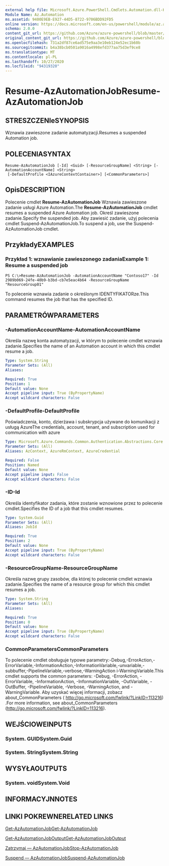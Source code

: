 ```yaml
---
external help file: Microsoft.Azure.PowerShell.Cmdlets.Automation.dll-Help.xml
Module Name: Az.Automation
ms.assetid: 9400E9EB-E927-44D5-8722-9706BDD92FD5
online version: https://docs.microsoft.com/en-us/powershell/module/az.automation/resume-azautomationjob
schema: 2.0.0
content_git_url: https://github.com/Azure/azure-powershell/blob/master/src/Automation/Automation/help/Resume-AzAutomationJob.md
original_content_git_url: https://github.com/Azure/azure-powershell/blob/master/src/Automation/Automation/help/Resume-AzAutomationJob.md
ms.openlocfilehash: 731a2df87ce6ad575e9aa3e10eb124e52ec1b60b
ms.sourcegitcommit: b4a38bcb0501a9016a4998efd377aa75d3ef9ce8
ms.translationtype: MT
ms.contentlocale: pl-PL
ms.lasthandoff: 10/27/2020
ms.locfileid: "94319320"
---
```

# <span data-ttu-id="3c18a-101">Resume-AzAutomationJob</span><span class="sxs-lookup"><span data-stu-id="3c18a-101">Resume-AzAutomationJob</span></span>

## <span data-ttu-id="3c18a-102">STRESZCZENIe</span><span class="sxs-lookup"><span data-stu-id="3c18a-102">SYNOPSIS</span></span>
<span data-ttu-id="3c18a-103">Wznawia zawieszone zadanie automatyzacji.</span><span class="sxs-lookup"><span data-stu-id="3c18a-103">Resumes a suspended Automation job.</span></span>

## <span data-ttu-id="3c18a-104">POLECENIA</span><span class="sxs-lookup"><span data-stu-id="3c18a-104">SYNTAX</span></span>

```
Resume-AzAutomationJob [-Id] <Guid> [-ResourceGroupName] <String> [-AutomationAccountName] <String>
 [-DefaultProfile <IAzureContextContainer>] [<CommonParameters>]
```

## <span data-ttu-id="3c18a-105">Opis</span><span class="sxs-lookup"><span data-stu-id="3c18a-105">DESCRIPTION</span></span>
<span data-ttu-id="3c18a-106">Polecenie cmdlet **Resume-AzAutomationJob** Wznawia zawieszone zadanie usługi Azure Automation.</span><span class="sxs-lookup"><span data-stu-id="3c18a-106">The **Resume-AzAutomationJob** cmdlet resumes a suspended Azure Automation job.</span></span>
<span data-ttu-id="3c18a-107">Określ zawieszone zadanie.</span><span class="sxs-lookup"><span data-stu-id="3c18a-107">Specify the suspended job.</span></span>
<span data-ttu-id="3c18a-108">Aby zawiesić zadanie, użyj polecenia cmdlet Suspend-AzAutomationJob.</span><span class="sxs-lookup"><span data-stu-id="3c18a-108">To suspend a job, use the Suspend-AzAutomationJob cmdlet.</span></span>

## <span data-ttu-id="3c18a-109">Przykłady</span><span class="sxs-lookup"><span data-stu-id="3c18a-109">EXAMPLES</span></span>

### <span data-ttu-id="3c18a-110">Przykład 1: wznawianie zawieszonego zadania</span><span class="sxs-lookup"><span data-stu-id="3c18a-110">Example 1: Resume a suspended job</span></span>
```
PS C:\>Resume-AzAutomationJob -AutomationAccountName "Contoso17" -Id 2989b069-24fe-40b9-b3bd-cb7e5eac4b64 -ResourceGroupName "ResourceGroup01"
```

<span data-ttu-id="3c18a-111">To polecenie wznawia zadanie o określonym IDENTYFIKATORze.</span><span class="sxs-lookup"><span data-stu-id="3c18a-111">This command resumes the job that has the specified ID.</span></span>

## <span data-ttu-id="3c18a-112">PARAMETRÓW</span><span class="sxs-lookup"><span data-stu-id="3c18a-112">PARAMETERS</span></span>

### <span data-ttu-id="3c18a-113">-AutomationAccountName</span><span class="sxs-lookup"><span data-stu-id="3c18a-113">-AutomationAccountName</span></span>
<span data-ttu-id="3c18a-114">Określa nazwę konta automatyzacji, w którym to polecenie cmdlet wznawia zadanie.</span><span class="sxs-lookup"><span data-stu-id="3c18a-114">Specifies the name of an Automation account in which this cmdlet resume a job.</span></span>

```yaml
Type: System.String
Parameter Sets: (All)
Aliases:

Required: True
Position: 1
Default value: None
Accept pipeline input: True (ByPropertyName)
Accept wildcard characters: False
```

### <span data-ttu-id="3c18a-115">-DefaultProfile</span><span class="sxs-lookup"><span data-stu-id="3c18a-115">-DefaultProfile</span></span>
<span data-ttu-id="3c18a-116">Poświadczenia, konto, dzierżawa i subskrypcja używane do komunikacji z usługą Azure</span><span class="sxs-lookup"><span data-stu-id="3c18a-116">The credentials, account, tenant, and subscription used for communication with azure</span></span>

```yaml
Type: Microsoft.Azure.Commands.Common.Authentication.Abstractions.Core.IAzureContextContainer
Parameter Sets: (All)
Aliases: AzContext, AzureRmContext, AzureCredential

Required: False
Position: Named
Default value: None
Accept pipeline input: False
Accept wildcard characters: False
```

### <span data-ttu-id="3c18a-117">-ID</span><span class="sxs-lookup"><span data-stu-id="3c18a-117">-Id</span></span>
<span data-ttu-id="3c18a-118">Określa identyfikator zadania, które zostanie wznowione przez to polecenie cmdlet.</span><span class="sxs-lookup"><span data-stu-id="3c18a-118">Specifies the ID of a job that this cmdlet resumes.</span></span>

```yaml
Type: System.Guid
Parameter Sets: (All)
Aliases: JobId

Required: True
Position: 2
Default value: None
Accept pipeline input: True (ByPropertyName)
Accept wildcard characters: False
```

### <span data-ttu-id="3c18a-119">-ResourceGroupName</span><span class="sxs-lookup"><span data-stu-id="3c18a-119">-ResourceGroupName</span></span>
<span data-ttu-id="3c18a-120">Określa nazwę grupy zasobów, dla której to polecenie cmdlet wznawia zadanie.</span><span class="sxs-lookup"><span data-stu-id="3c18a-120">Specifies the name of a resource group for which this cmdlet resumes a job.</span></span>

```yaml
Type: System.String
Parameter Sets: (All)
Aliases:

Required: True
Position: 0
Default value: None
Accept pipeline input: True (ByPropertyName)
Accept wildcard characters: False
```

### <span data-ttu-id="3c18a-121">CommonParameters</span><span class="sxs-lookup"><span data-stu-id="3c18a-121">CommonParameters</span></span>
<span data-ttu-id="3c18a-122">To polecenie cmdlet obsługuje typowe parametry:-Debug,-ErrorAction,-ErrorVariable,-InformationAction,-InformationVariable,-unvariable,-subbuffer,-PipelineVariable,-verbose,-WarningAction i-WarningVariable.</span><span class="sxs-lookup"><span data-stu-id="3c18a-122">This cmdlet supports the common parameters: -Debug, -ErrorAction, -ErrorVariable, -InformationAction, -InformationVariable, -OutVariable, -OutBuffer, -PipelineVariable, -Verbose, -WarningAction, and -WarningVariable.</span></span> <span data-ttu-id="3c18a-123">Aby uzyskać więcej informacji, zobacz about_CommonParameters ( http://go.microsoft.com/fwlink/?LinkID=113216) .</span><span class="sxs-lookup"><span data-stu-id="3c18a-123">For more information, see about_CommonParameters (http://go.microsoft.com/fwlink/?LinkID=113216).</span></span>

## <span data-ttu-id="3c18a-124">WEJŚCIOWE</span><span class="sxs-lookup"><span data-stu-id="3c18a-124">INPUTS</span></span>

### <span data-ttu-id="3c18a-125">System. GUID</span><span class="sxs-lookup"><span data-stu-id="3c18a-125">System.Guid</span></span>

### <span data-ttu-id="3c18a-126">System. String</span><span class="sxs-lookup"><span data-stu-id="3c18a-126">System.String</span></span>

## <span data-ttu-id="3c18a-127">WYSYŁA</span><span class="sxs-lookup"><span data-stu-id="3c18a-127">OUTPUTS</span></span>

### <span data-ttu-id="3c18a-128">System. void</span><span class="sxs-lookup"><span data-stu-id="3c18a-128">System.Void</span></span>

## <span data-ttu-id="3c18a-129">INFORMACYJN</span><span class="sxs-lookup"><span data-stu-id="3c18a-129">NOTES</span></span>

## <span data-ttu-id="3c18a-130">LINKI POKREWNE</span><span class="sxs-lookup"><span data-stu-id="3c18a-130">RELATED LINKS</span></span>

[<span data-ttu-id="3c18a-131">Get-AzAutomationJob</span><span class="sxs-lookup"><span data-stu-id="3c18a-131">Get-AzAutomationJob</span></span>](./Get-AzAutomationJob.md)

[<span data-ttu-id="3c18a-132">Get-AzAutomationJobOutput</span><span class="sxs-lookup"><span data-stu-id="3c18a-132">Get-AzAutomationJobOutput</span></span>](./Get-AzAutomationJobOutput.md)

[<span data-ttu-id="3c18a-133">Zatrzymaj — AzAutomationJob</span><span class="sxs-lookup"><span data-stu-id="3c18a-133">Stop-AzAutomationJob</span></span>](./Stop-AzAutomationJob.md)

[<span data-ttu-id="3c18a-134">Suspend — AzAutomationJob</span><span class="sxs-lookup"><span data-stu-id="3c18a-134">Suspend-AzAutomationJob</span></span>](./Suspend-AzAutomationJob.md)


